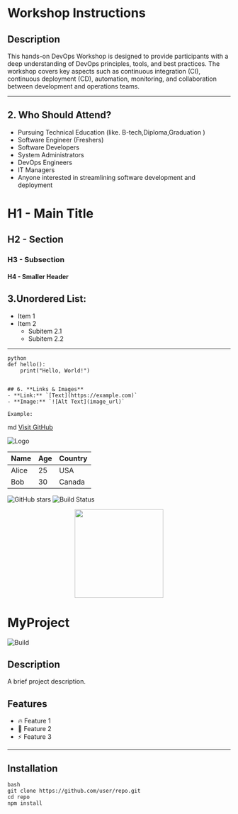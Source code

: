 # Workshop Instructions

## Description
This hands-on DevOps Workshop is designed to provide participants with a deep understanding of DevOps principles, tools, and best practices. The workshop covers key aspects such as continuous integration (CI), continuous deployment (CD), automation, monitoring, and collaboration between development and operations teams.

---

## 2. **Who Should Attend?**
- Pursuing Technical Education (like. B-tech,Diploma,Graduation )
- Software Engineer (Freshers)
- Software Developers
- System Administrators
- DevOps Engineers
- IT Managers
- Anyone interested in streamlining software development and deployment

# H1 - Main Title
## H2 - Section
### H3 - Subsection
#### H4 - Smaller Header

## 3.Unordered List:
- Item 1
- Item 2
  - Subitem 2.1
  - Subitem 2.2

---
```
python
def hello():
    print("Hello, World!")


## 6. **Links & Images**
- **Link:** `[Text](https://example.com)`
- **Image:** `![Alt Text](image_url)`

Example:
```
md
[Visit GitHub](https://github.com)

![Logo](https://example.com/logo.png)

| Name  | Age | Country  |
|-------|-----|---------|
| Alice | 25  | USA     |
| Bob   | 30  | Canada  |


![GitHub stars](https://img.shields.io/github/stars/yourrepo.svg)
![Build Status](https://img.shields.io/badge/build-passing-brightgreen)


<p align="center">
  <img src="https://example.com/image.png" width="200">
</p>


# MyProject

![Build](https://img.shields.io/badge/build-passing-brightgreen)

## Description
A brief project description.

## Features
- 🔥 Feature 1
- 🚀 Feature 2
- ⚡ Feature 3
---
## Installation
```
bash
git clone https://github.com/user/repo.git
cd repo
npm install

